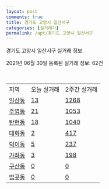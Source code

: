 ```yaml
---
layout: post
comments: true
title: 경기도 고양시 일산서구
categories: [실거래가]
permalink: /apt/경기도 고양시 일산서구
---
```


경기도 고양시 일산서구 실거래 정보

2021년 06월 30일 등록된 실거래 정보: 62건

<script type="text/javascript">
  google.charts.load('current', {'packages':['corechart']});
  google.charts.setOnLoadCallback(drawChart);

  function drawChart() {
    var data = google.visualization.arrayToDataTable([['거래일', '매매', '전월세', '전매'], ['21-02', 292, 543, 2], ['21-03', 303, 614, 0], ['21-04', 336, 500, 3], ['21-05', 533, 537, 2], ['21-06', 236, 312, 0]]);

    var options = {
      title: '최근 유형별 거래량 추이',
      legend: { position: 'bottom' }
    };

    var chart = new google.visualization.LineChart(document.getElementById('columnchart_material'));
    chart.draw(data, (options));
  }
</script>

<div id="columnchart_material" style="width: 95%; margin-left: -35px"></div>
<br>
<table class="sortable">
  <tr>
    <td>지역</td>
    <td>오늘 실거래</td>
    <td>2주간 실거래</td>
  </tr>

  
  <tr class="item">
    <td><a href="경기도 고양시 일산서구 일산동">일산동</a></td>
    <td><a href="경기도 고양시 일산서구 일산동">13</a></td>
    <td><a href="경기도 고양시 일산서구 일산동">1268</a></td>
  </tr>
    

  <tr class="item">
    <td><a href="경기도 고양시 일산서구 주엽동">주엽동</a></td>
    <td><a href="경기도 고양시 일산서구 주엽동">21</a></td>
    <td><a href="경기도 고양시 일산서구 주엽동">1053</a></td>
  </tr>
    

  <tr class="item">
    <td><a href="경기도 고양시 일산서구 탄현동">탄현동</a></td>
    <td><a href="경기도 고양시 일산서구 탄현동">18</a></td>
    <td><a href="경기도 고양시 일산서구 탄현동">1040</a></td>
  </tr>
    

  <tr class="item">
    <td><a href="경기도 고양시 일산서구 대화동">대화동</a></td>
    <td><a href="경기도 고양시 일산서구 대화동">2</a></td>
    <td><a href="경기도 고양시 일산서구 대화동">417</a></td>
  </tr>
    

  <tr class="item">
    <td><a href="경기도 고양시 일산서구 덕이동">덕이동</a></td>
    <td><a href="경기도 고양시 일산서구 덕이동">5</a></td>
    <td><a href="경기도 고양시 일산서구 덕이동">237</a></td>
  </tr>
    

  <tr class="item">
    <td><a href="경기도 고양시 일산서구 가좌동">가좌동</a></td>
    <td><a href="경기도 고양시 일산서구 가좌동">3</a></td>
    <td><a href="경기도 고양시 일산서구 가좌동">198</a></td>
  </tr>
    

  <tr class="item">
    <td><a href="경기도 고양시 일산서구 구산동">구산동</a></td>
    <td><a href="경기도 고양시 일산서구 구산동">0</a></td>
    <td><a href="경기도 고양시 일산서구 구산동">0</a></td>
  </tr>
    

  <tr class="item">
    <td><a href="경기도 고양시 일산서구 법곳동">법곳동</a></td>
    <td><a href="경기도 고양시 일산서구 법곳동">0</a></td>
    <td><a href="경기도 고양시 일산서구 법곳동">0</a></td>
  </tr>
    


</table>


    